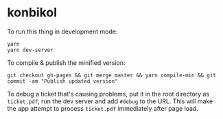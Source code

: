 # konbikol

To run this thing in development mode:

```
yarn
yarn dev-server
```

To compile & publish the minified version:

```
git checkout gh-pages && git merge master && yarn compile-min && git commit -am "Publish updated version"
```

To debug a ticket that's causing problems, put it in the root directory as `ticket.pdf`, run the dev
server and add `#debug` to the URL. This will make the app attempt to process `ticket.pdf`
immediately after page load.
